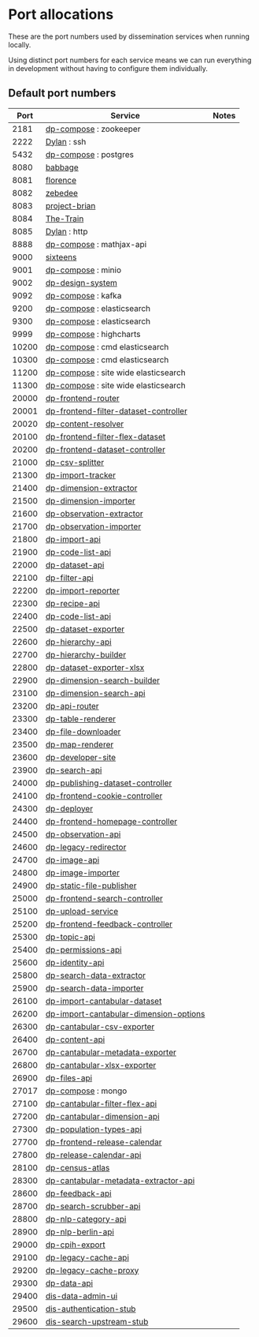# Port allocations

These are the port numbers used by dissemination services when running locally.

Using distinct port numbers for each service means we can run everything
in development without having to configure them individually.

## Default port numbers

| Port  | Service                                                                                                        | Notes 
|-------|----------------------------------------------------------------------------------------------------------------|-------
| 2181  | [dp-compose](https://github.com/ONSdigital/dp-compose) : zookeeper                                             |
| 2222  | [Dylan](https://github.com/ONSdigital/Dylan) : ssh                                                             |
| 5432  | [dp-compose](https://github.com/ONSdigital/dp-compose) : postgres                                              |
| 8080  | [babbage](https://github.com/ONSdigital/babbage)                                                               |
| 8081  | [florence](https://github.com/ONSdigital/florence)                                                             |
| 8082  | [zebedee](https://github.com/ONSdigital/zebedee)                                                               |
| 8083  | [project-brian](https://github.com/ONSdigital/project-brian)                                                   |
| 8084  | [The-Train](https://github.com/ONSdigital/The-Train)                                                           |
| 8085  | [Dylan](https://github.com/ONSdigital/Dylan) : http                                                            |
| 8888  | [dp-compose](https://github.com/ONSdigital/dp-compose) : mathjax-api                                           |
| 9000  | [sixteens](https://github.com/ONSdigital/sixteens)                                                             |
| 9001  | [dp-compose](https://github.com/ONSdigital/dp-compose) : minio                                                 |
| 9002  | [dp-design-system](https://github.com/ONSdigital/dp-design-system)                                             |
| 9092  | [dp-compose](https://github.com/ONSdigital/dp-compose) : kafka                                                 |
| 9200  | [dp-compose](https://github.com/ONSdigital/dp-compose) : elasticsearch                                         |
| 9300  | [dp-compose](https://github.com/ONSdigital/dp-compose) : elasticsearch                                         |
| 9999  | [dp-compose](https://github.com/ONSdigital/dp-compose) : highcharts                                            |
| 10200 | [dp-compose](https://github.com/ONSdigital/dp-compose) : cmd elasticsearch                                     |
| 10300 | [dp-compose](https://github.com/ONSdigital/dp-compose) : cmd elasticsearch                                     |
| 11200 | [dp-compose](https://github.com/ONSdigital/dp-compose) : site wide elasticsearch                               |
| 11300 | [dp-compose](https://github.com/ONSdigital/dp-compose) : site wide elasticsearch                               |
| 20000 | [dp-frontend-router](https://github.com/ONSdigital/dp-frontend-router)                                         |
| 20001 | [dp-frontend-filter-dataset-controller](https://github.com/ONSdigital/dp-frontend-filter-dataset-controller)   
| 20020 | [dp-content-resolver](https://github.com/ONSdigital/dp-content-resolver)                                       |
| 20100 | [dp-frontend-filter-flex-dataset](https://github.com/ONSdigital/dp-frontend-filter-flex-dataset)               |
| 20200 | [dp-frontend-dataset-controller](https://github.com/ONSdigital/dp-frontend-dataset-controller)                 
| 21000 | [dp-csv-splitter](https://github.com/ONSdigital/dp-csv-splitter)                                               |
| 21300 | [dp-import-tracker](https://github.com/ONSdigital/dp-import-tracker)                                           |
| 21400 | [dp-dimension-extractor](https://github.com/ONSdigital/dp-dimension-extractor)                                 |
| 21500 | [dp-dimension-importer](https://github.com/ONSdigital/dp-dimension-importer)                                   |
| 21600 | [dp-observation-extractor](https://github.com/ONSdigital/dp-observation-extractor)                             |
| 21700 | [dp-observation-importer](https://github.com/ONSdigital/dp-observation-importer)                               |
| 21800 | [dp-import-api](https://github.com/ONSdigital/dp-import-api)                                                   |
| 21900 | [dp-code-list-api](https://github.com/ONSdigital/dp-code-list-api)                                             |
| 22000 | [dp-dataset-api](https://github.com/ONSdigital/dp-dataset-api)                                                 |
| 22100 | [dp-filter-api](https://github.com/ONSdigital/dp-filter-api)                                                   |
| 22200 | [dp-import-reporter](https://github.com/ONSdigital/dp-import-reporter)                                         |
| 22300 | [dp-recipe-api](https://github.com/ONSdigital/dp-recipe-api)                                                   |
| 22400 | [dp-code-list-api](https://github.com/ONSdigital/dp-code-list-api)                                             |
| 22500 | [dp-dataset-exporter](https://github.com/ONSdigital/dp-dataset-exporter)                                       |
| 22600 | [dp-hierarchy-api](https://github.com/ONSdigital/dp-hierarchy-api)                                             |
| 22700 | [dp-hierarchy-builder](https://github.com/ONSdigital/dp-hierarchy-builder)                                     |
| 22800 | [dp-dataset-exporter-xlsx](https://github.com/ONSdigital/dp-dataset-exporter-xlsx)                             |
| 22900 | [dp-dimension-search-builder](https://github.com/ONSdigital/dp-dimension-search-builder)                       |
| 23100 | [dp-dimension-search-api](https://github.com/ONSdigital/dp-dimension-search-api)                               |
| 23200 | [dp-api-router](https://github.com/ONSdigital/dp-api-router)                                                   |
| 23300 | [dp-table-renderer](https://github.com/ONSdigital/dp-table-renderer)                                           |
| 23400 | [dp-file-downloader](https://github.com/ONSdigital/dp-file-downloader)                                         |
| 23500 | [dp-map-renderer](https://github.com/ONSdigital/dp-map-renderer)                                               |
| 23600 | [dp-developer-site](http://github.com/ONSdigital/dp-developer-site)                                            |
| 23900 | [dp-search-api](https://github.com/ONSdigital/dp-search-api)                                                   |
| 24000 | [dp-publishing-dataset-controller](https://github.com/ONSdigital/dp-publishing-dataset-controller)             |
| 24100 | [dp-frontend-cookie-controller](https://github.com/ONSdigital/dp-frontend-cookie-controller)                   |
| 24300 | [dp-deployer](https://github.com/ONSdigital/dp-deployer)                                                       |
| 24400 | [dp-frontend-homepage-controller](https://github.com/ONSdigital/dp-frontend-homepage-controller)               |
| 24500 | [dp-observation-api](https://github.com/ONSdigital/dp-observation-api)                                         |
| 24600 | [dp-legacy-redirector](https://github.com/ONSdigital/dp-legacy-redirector)                                     |
| 24700 | [dp-image-api](https://github.com/ONSdigital/dp-image-api)                                                     |
| 24800 | [dp-image-importer](https://github.com/ONSdigital/dp-image-importer)                                           |
| 24900 | [dp-static-file-publisher](https://github.com/ONSdigital/dp-static-file-publisher)                             |
| 25000 | [dp-frontend-search-controller](https://github.com/ONSdigital/dp-frontend-search-controller)                   |
| 25100 | [dp-upload-service](https://github.com/ONSdigital/dp-upload-service)                                           |
| 25200 | [dp-frontend-feedback-controller](https://github.com/ONSdigital/dp-frontend-feedback-controller)               |
| 25300 | [dp-topic-api](https://github.com/ONSdigital/dp-topic-api)                                                     |
| 25400 | [dp-permissions-api](https://github.com/ONSdigital/dp-permissions-api)                                         |
| 25600 | [dp-identity-api](https://github.com/ONSdigital/dp-identity-api)                                               |
| 25800 | [dp-search-data-extractor](https://github.com/ONSdigital/dp-search-data-extractor)                             |
| 25900 | [dp-search-data-importer](https://github.com/ONSdigital/dp-search-data-importer)                               |
| 26100 | [dp-import-cantabular-dataset](https://github.com/ONSdigital/dp-import-cantabular-dataset)                     |
| 26200 | [dp-import-cantabular-dimension-options](https://github.com/ONSdigital/dp-import-cantabular-dimension-options) |
| 26300 | [dp-cantabular-csv-exporter](https://github.com/ONSdigital/dp-cantabular-csv-exporter)                         |
| 26400 | [dp-content-api](https://github.com/ONSdigital/dp-content-api)                                                 |
| 26700 | [dp-cantabular-metadata-exporter](https://github.com/ONSdigital/dp-cantabular-metadata-exporter)               |
| 26800 | [dp-cantabular-xlsx-exporter](https://github.com/ONSdigital/dp-cantabular-xlsx-exporter)                       |
| 26900 | [dp-files-api](https://github.com/ONSdigital/dp-files-api)                                                     |
| 27017 | [dp-compose](https://github.com/ONSdigital/dp-compose) : mongo                                                 |
| 27100 | [dp-cantabular-filter-flex-api](https://github.com/ONSdigital/dp-cantabular-filter-flex-api)                   |
| 27200 | [dp-cantabular-dimension-api](https://github.com/ONSdigital/dp-cantabular-dimension-api)                       |
| 27300 | [dp-population-types-api](https://github.com/ONSdigital/dp-population-types-api)                               |
| 27700 | [dp-frontend-release-calendar](https://github.com/ONSdigital/dp-frontend-release-calendar)                     |
| 27800 | [dp-release-calendar-api](https://github.com/ONSdigital/dp-release-calendar-api)                               |
| 28100 | [dp-census-atlas](https://github.com/onSdigital/dp-census-atlas)                                               |
| 28300 | [dp-cantabular-metadata-extractor-api](https://github.com/ONSdigital/dp-cantabular-metadata-extractor-api)     |
| 28600 | [dp-feedback-api](https://github.com/ONSdigital/dp-feedback-api)                                               |
| 28700 | [dp-search-scrubber-api](https://github.com/ONSdigital/dp-search-scrubber-api)                                 |
| 28800 | [dp-nlp-category-api](https://github.com/ONSdigital/dp-nlp-category-api)                                       |
| 28900 | [dp-nlp-berlin-api](https://github.com/ONSdigital/dp-nlp-berlin-api)                                           |
| 29000 | [dp-cpih-export](https://github.com/ONSdigital/dp-cpih-export)                                                 |
| 29100 | [dp-legacy-cache-api](https://github.com/ONSdigital/dp-legacy-cache-api)                                       |
| 29200 | [dp-legacy-cache-proxy](https://github.com/ONSdigital/dp-legacy-cache-proxy)                                   |
| 29300 | [dp-data-api](https://github.com/ONSdigital/dp-data-api)                                                       |
| 29400 | [dis-data-admin-ui](https://github.com/ONSdigital/dis-data-admin-ui)                                           |
| 29500 | [dis-authentication-stub](https://github.com/ONSdigital/dis-authentication-stub)                               |
| 29600 | [dis-search-upstream-stub](https://github.com/ONSdigital/dis-search-upstream-stub)                             |

